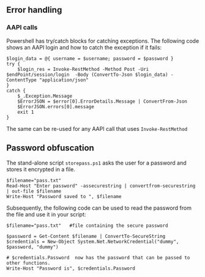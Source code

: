 ## Error handling

### AAPI calls

Powershell has try/catch blocks for catching exceptions.
The following code shows an AAPI login and how to catch the exception if it
fails:

```
$login_data = @{ username = $username; password = $password	}
try {
	$login_res = Invoke-RestMethod -Method Post -Uri $endPoint/session/login  -Body (ConvertTo-Json $login_data) -ContentType "application/json"
}
catch {
	$_.Exception.Message
	$ErrorJSON = $error[0].ErrorDetails.Message | ConvertFrom-Json
	$ErrorJSON.errors[0].message
	exit 1
}
```

The same can be re-used for any AAPI call that uses `Invoke-RestMethod`

## Password obfuscation

The stand-alone script `storepass.ps1` asks the user for a password and stores
it encrypted in a file.

```
$filename="pass.txt"
Read-Host "Enter password" -assecurestring | convertfrom-securestring | out-file $filename
Write-Host "Password saved to ", $filename
```

Subsequently, the following code can be used to read the password from the file
and use it in your script:

```
$filename="pass.txt"   #file containing the secure password

$password = Get-Content $filename | ConvertTo-SecureString
$credentials = New-Object System.Net.NetworkCredential("dummy", $password, "dummy")

# $credentials.Password  now has the password that can be passed to other functions.
Write-Host "Password is", $credentials.Password
```

